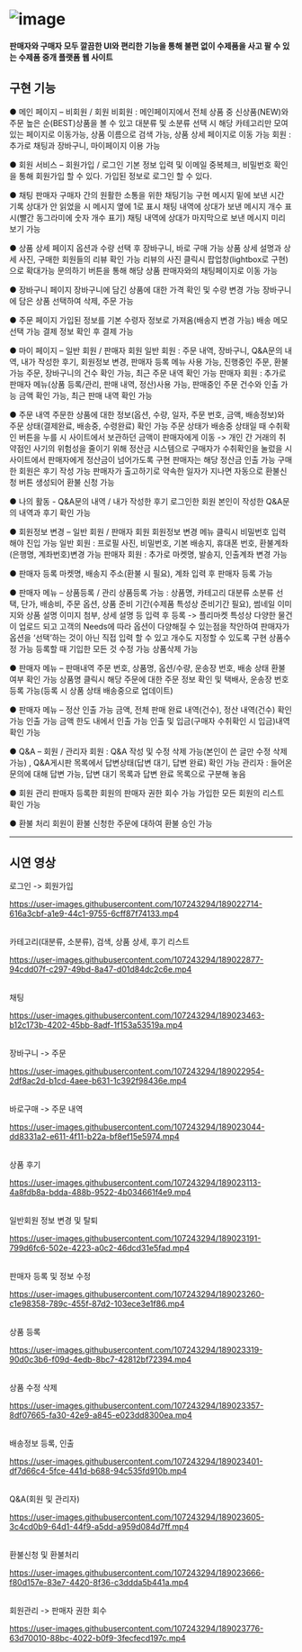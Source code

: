 # ![image](https://user-images.githubusercontent.com/107243294/189022362-bad09398-f1d3-4635-93c9-1d3c153d2f7c.png)
#### 판매자와 구매자 모두 깔끔한 UI와 편리한 기능을 통해 불편 없이 수제품을 사고 팔 수 있는 수제품 중개 플랫폼 웹 사이트 
## 구현 기능


● 메인 페이지 – 비회원 / 회원
비회원 : 메인페이지에서 전체 상품 중 신상품(NEW)와 주문 높은 순(BEST)상품을 볼 수 있고 대분류 및 소분류 선택 시 해당 카테고리만 모여 있는 페이지로 이동가능, 상품 이름으로 검색 가능, 상품 상세 페이지로 이동 가능
회원 : 추가로 채팅과 장바구니, 마이페이지 이용 가능

● 회원 서비스 – 회원가입 / 로그인
기본 정보 입력 및 이메일 중복체크, 비밀번호 확인을 통해 회원가입 할 수 있다.
가입된 정보로 로그인 할 수 있다.

● 채팅
판매자 구매자 간의 원활한 소통을 위한 채팅기능 구현
메시지 밑에 보낸 시간 기록 
상대가 안 읽었을 시 메시지 옆에 1로 표시
채팅 내역에 상대가 보낸 메시지 개수 표시(빨간 동그라미에 숫자 개수 표기)
채팅 내역에 상대가 마지막으로 보낸 메시지 미리 보기 가능

● 상품 상세 페이지
옵션과 수량 선택 후 장바구니, 바로 구매 가능
상품 상세 설명과 상세 사진, 구매한 회원들의 리뷰 확인 가능
리뷰의 사진 클릭시 팝업창(lightbox로 구현)으로 확대가능
문의하기 버튼을 통해 해당 상품 판매자와의 채팅페이지로 이동 가능

● 장바구니 페이지
장바구니에 담긴 상품에 대한 가격 확인 및 수량 변경 가능
장바구니에 담은 상품 선택하여 삭제, 주문 가능

● 주문 페이지
가입된 정보를 기본 수령자 정보로 가져옴(배송지 변경 가능)
배송 메모 선택 가능
결제 정보 확인 후 결제 가능

● 마이 페이지 – 일반 회원 / 판매자 회원
일반 회원 : 주문 내역, 장바구니, Q&A문의 내역, 내가 작성한 후기, 회원정보 변경, 판매자 등록 메뉴 사용 가능, 진행중인 주문, 환불 가능 주문, 장바구니의 건수 확인 가능, 최근 주문 내역 확인 가능
판매자 회원 : 추가로 판매자 메뉴(상품 등록/관리, 판매 내역, 정산)사용 가능, 판매중인 주문 건수와 인출 가능 금액 확인 가능, 최근 판매 내역 확인 가능

● 주문 내역
주문한 상품에 대한 정보(옵션, 수량, 일자, 주문 번호, 금액, 배송정보)와 주문 상태(결제완료, 배송중, 수령완료) 확인 가능
주문 상태가 배송중 상태일 때 수취확인 버튼을 누를 시 사이트에서 보관하던 금액이 판매자에게 이동
-> 개인 간 거래의 취약점인 사기의 위험성을 줄이기 위해 정산금 시스템으로 구매자가 수취확인을 눌렀을 시 사이트에서 판매자에게 정산금이 넘어가도록 구현 판매자는 해당 정산금 인출 가능
구매한 회원은 후기 작성 가능
판매자가 출고하기로 약속한 일자가 지나면 자동으로 환불신청 버튼 생성되어 환불 신청 가능

● 나의 활동 - Q&A문의 내역 / 내가 작성한 후기
로그인한 회원 본인이 작성한 Q&A문의 내역과 후기 확인 가능

● 회원정보 변경 – 일반 회원 / 판매자 회원
회원정보 변경 메뉴 클릭시 비밀번호 입력해야 진입 가능
일반 회원 : 프로필 사진, 비밀번호, 기본 배송지, 휴대폰 번호, 환불계좌(은행명, 계좌번호)변경 가능
판매자 회원 : 추가로 마켓명, 발송지, 인출계좌 변경 가능

● 판매자 등록
마켓명, 배송지 주소(환불 시 필요), 계좌 입력 후 판매자 등록 가능

● 판매자 메뉴 – 상품등록 / 관리
상품등록 가능 : 상품명, 카테고리 대분류 소분류 선택, 단가, 배송비, 주문 옵션, 상품 준비 기간(수제품 특성상 준비기간 필요), 썸네일 이미지와 상품 설명 이미지 첨부, 상세 설명 등 입력 후 등록
-> 플리마켓 특성상 다양한 물건이 업로드 되고 고객의 Needs에 따라 옵션이 다양해질 수 있는점을 착안하여 판매자가 옵션을 ‘선택’하는 것이 아닌 직접 입력 할 수 있고 개수도 지정할 수 있도록 구현
상품수정 가능 등록할 때 기입한 모든 것 수정 가능
상품삭제 가능

● 판매자 메뉴 – 판매내역
주문 번호, 상품명, 옵션/수량, 운송장 번호, 배송 상태 환불 여부 확인 가능
상품명 클릭시 해당 주문에 대한 주문 정보 확인 및 택배사, 운송장 번호 등록 가능(등록 시 상품 상태 배송중으로 업데이트)

● 판매자 메뉴 – 정산
인출 가능 금액, 전체 판매 완료 내역(건수), 정산 내역(건수) 확인 가능
인출 가능 금액 한도 내에서 인출 가능
인출 및 입금(구매자 수취확인 시 입금)내역 확인 가능

● Q&A – 회원 / 관리자
회원 : Q&A 작성 및 수정 삭제 가능(본인이 쓴 글만 수정 삭제 가능)
, Q&A게시판 목록에서 답변상태(답변 대기, 답변 완료) 확인 가능
관리자 : 들어온 문의에 대해 답변 가능, 답변 대기 목록과 답변 완료 목록으로 구분해 놓음

● 회원 관리
판매자 등록한 회원의 판매자 권한 회수 가능
가입한 모든 회원의 리스트 확인 가능

● 환불 처리
회원이 환불 신청한 주문에 대하여 환불 승인 가능

-----------------------------------------------------------------------------------------------------------------------------------------------------------------------

## 시연 영상

로그인 -> 회원가입

https://user-images.githubusercontent.com/107243294/189022714-616a3cbf-a1e9-44c1-9755-6cff87f74133.mp4

<br>
카테고리(대분류, 소분류), 검색, 상품 상세, 후기 리스트

https://user-images.githubusercontent.com/107243294/189022877-94cdd07f-c297-49bd-8a47-d01d84dc2c6e.mp4

<br>
채팅

https://user-images.githubusercontent.com/107243294/189023463-b12c173b-4202-45bb-8adf-1f153a53519a.mp4

<br>
장바구니 -> 주문

https://user-images.githubusercontent.com/107243294/189022954-2df8ac2d-b1cd-4aee-b631-1c392f98436e.mp4

<br>
바로구매 -> 주문 내역

https://user-images.githubusercontent.com/107243294/189023044-dd8331a2-e611-4f11-b22a-bf8ef15e5974.mp4

<br>
상품 후기

https://user-images.githubusercontent.com/107243294/189023113-4a8fdb8a-bdda-488b-9522-4b034661f4e9.mp4

<br>
일반회원 정보 변경 및 탈퇴

https://user-images.githubusercontent.com/107243294/189023191-799d6fc6-502e-4223-a0c2-46dcd31e5fad.mp4

<br>
판매자 등록 및 정보 수정

https://user-images.githubusercontent.com/107243294/189023260-c1e98358-789c-455f-87d2-103ece3e1f86.mp4

<br>
상품 등록

https://user-images.githubusercontent.com/107243294/189023319-90d0c3b6-f09d-4edb-8bc7-42812bf72394.mp4

<br>
상품 수정 삭제

https://user-images.githubusercontent.com/107243294/189023357-8df07665-fa30-42e9-a845-e023dd8300ea.mp4

<br>
배송정보 등록, 인출

https://user-images.githubusercontent.com/107243294/189023401-df7d66c4-5fce-441d-b688-94c535fd910b.mp4

<br>
Q&A(회원 및 관리자)

https://user-images.githubusercontent.com/107243294/189023605-3c4cd0b9-64d1-44f9-a5dd-a959d084d7ff.mp4

<br>
환불신청 및 환불처리

https://user-images.githubusercontent.com/107243294/189023666-f80d157e-83e7-4420-8f36-c3ddda5b441a.mp4

<br>
회원관리 -> 판매자 권한 회수

https://user-images.githubusercontent.com/107243294/189023776-63d70010-88bc-4022-b0f9-3fecfecd197c.mp4



